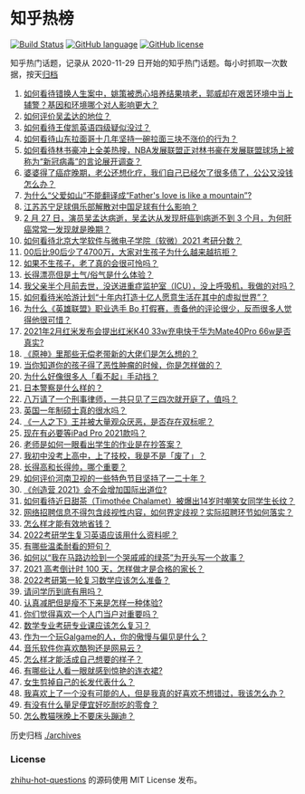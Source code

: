 # 知乎热榜
[![Build Status](https://github.com/ToWeLong/zhihu-hot-questions/workflows/CI/badge.svg)](https://github.com/ToWeLong/zhihu-hot-questions/actions)
[![GitHub language](https://img.shields.io/badge/language-golang-orange.svg)](https://golang.org/)
[![GitHub license](https://img.shields.io/github/license/ToWeLong/zhihu-hot-questions)](https://github.com/ToWeLong/zhihu-hot-questions/blob/main/LICENSE)

知乎热门话题，记录从 2020-11-29 日开始的知乎热门话题。每小时抓取一次数据，按天[归档](./archives)

<!-- BEGIN -->

1. [如何看待错换人生案中，姚策被悉心培养结果啃老，郭威却在艰苦环境中当上辅警？基因和环境哪个对人影响更大？](https://www.zhihu.com/question/446335298)
1. [如何评价吴孟达的地位？](https://www.zhihu.com/question/446726248)
1. [如何看待王俊凯英语四级疑似没过？](https://www.zhihu.com/question/446738668)
1. [如何看待山东拉面哥十几年坚持一碗拉面三块不涨价的行为？](https://www.zhihu.com/question/446038738)
1. [如何看待林书豪冲上全美热搜，NBA发展联盟正对林书豪在发展联盟球场上被称为“新冠病毒”的言论展开调查？](https://www.zhihu.com/question/446638588)
1. [婆婆得了癌症晚期，老公还想化疗，我们自己已经欠了很多债了，公公又没钱怎么办？](https://www.zhihu.com/question/378674242)
1. [为什么“父爱如山”不能翻译成“Father's love is like a mountain”?](https://www.zhihu.com/question/434854946)
1. [江苏苏宁足球俱乐部解散对中国足球有什么影响？](https://www.zhihu.com/question/446600400)
1. [2 月 27 日，演员吴孟达病逝，吴孟达从发现肝癌到病逝不到 3 个月，为何肝癌常常一发现就是晚期？](https://www.zhihu.com/question/446702124)
1. [如何看待北京大学软件与微电子学院（软微）2021 考研分数？](https://www.zhihu.com/question/446504795)
1. [00后比90后少了4700万，大家对生孩子为什么越来越抗拒？](https://www.zhihu.com/question/405043851)
1. [如果不生孩子，老了真的会很可怜吗？](https://www.zhihu.com/question/444313202)
1. [长得漂亮但是土气/俗气是什么体验？](https://www.zhihu.com/question/60012869)
1. [我父亲半个月前去世，没送进重症监护室（ICU），没上呼吸机，我做的对吗？](https://www.zhihu.com/question/54141913)
1. [如何看待米哈游计划“十年内打造十亿人愿意生活在其中的虚拟世界”？](https://www.zhihu.com/question/445879031)
1. [为什么《英雄联盟》职业选手 Bo 打假赛，责备他的评论很少，反而很多人觉得他很可惜？](https://www.zhihu.com/question/446092046)
1. [2021年2月红米发布会提出红米K40 33w充电快于华为Mate40Pro 66w是否真实?](https://www.zhihu.com/question/446385763)
1. [《原神》里那些无偿老带新的大佬们是怎么想的？](https://www.zhihu.com/question/446532910)
1. [当你知道你的孩子得了恶性肿瘤的时候，你是怎样做的？](https://www.zhihu.com/question/365812850)
1. [为什么好像很多人「看不起」手动挡？](https://www.zhihu.com/question/399142356)
1. [日本警察是什么样的？](https://www.zhihu.com/question/274369075)
1. [八万请了一个刑事律师，一共只见了三四次就开庭了，值吗？](https://www.zhihu.com/question/440415148)
1. [英国一年制硕士真的很水吗？](https://www.zhihu.com/question/438526939)
1. [《一人之下》王并被大量观众厌恶，是否存在双标呢？](https://www.zhihu.com/question/446684830)
1. [现在有必要等iPad Pro 2021款吗？](https://www.zhihu.com/question/445313458)
1. [老师是如何一眼看出学生的作业是在抄答案？](https://www.zhihu.com/question/446221874)
1. [我初中没考上高中，上了技校，我是不是「废了」？](https://www.zhihu.com/question/444412734)
1. [长得高和长得帅，哪个重要？](https://www.zhihu.com/question/445455686)
1. [如何评价河南卫视的一些特色节目坚持了一二十年？](https://www.zhihu.com/question/38370828)
1. [《创造营 2021》会不会增加国际出道位?](https://www.zhihu.com/question/444940506)
1. [如何看待近日甜茶（Timothée Chalamet）被爆出14岁时嘲笑女同学生长纹？](https://www.zhihu.com/question/446679304)
1. [网络招聘信息不得包含歧视性内容，如何界定歧视？实际招聘环节如何落实？](https://www.zhihu.com/question/446859046)
1. [怎么样才能有效地省钱？](https://www.zhihu.com/question/279852460)
1. [2022考研学生复习英语应该用什么资料呢？](https://www.zhihu.com/question/439658367)
1. [有哪些温柔耐看的短句？](https://www.zhihu.com/question/360980305)
1. [如何以“我在马路边捡到一个哭戚戚的绿茶”为开头写一个故事？](https://www.zhihu.com/question/445322762)
1. [2021 高考倒计时 100 天，怎样做才是合格的家长？](https://www.zhihu.com/question/446613394)
1. [2022考研第一轮复习数学应该怎么准备？](https://www.zhihu.com/question/417958735)
1. [请问学历到底有用吗？](https://www.zhihu.com/question/445264343)
1. [认真减肥但是瘦不下来是怎样一种体验?](https://www.zhihu.com/question/297776269)
1. [你们觉得喜欢一个人门当户对重要吗？](https://www.zhihu.com/question/442374776)
1. [数学专业考研专业课应该怎么复习？](https://www.zhihu.com/question/310477238)
1. [作为一个玩Galgame的人，你的傲慢与偏见是什么？](https://www.zhihu.com/question/446024840)
1. [音乐软件你喜欢酷狗还是网易云？](https://www.zhihu.com/question/412644834)
1. [怎么样才能活成自己想要的样子？](https://www.zhihu.com/question/442378885)
1. [有哪些让人看一眼就感到惊艳的连衣裙?](https://www.zhihu.com/question/383661922)
1. [女生剪掉自己的长发代表什么？](https://www.zhihu.com/question/442539461)
1. [我喜欢上了一个没有可能的人，但是我真的好喜欢不想错过，我该怎么办？](https://www.zhihu.com/question/445305621)
1. [有没有什么量足便宜好吃耐吃的零食？](https://www.zhihu.com/question/440760538)
1. [怎么教猫咪晚上不要床头蹦迪？](https://www.zhihu.com/question/440770837)

<!-- END -->

历史归档 [./archives](./archives)


### License
[zhihu-hot-questions](https://github.com/towelong/zhihu-hot-questions) 的源码使用 MIT License 发布。